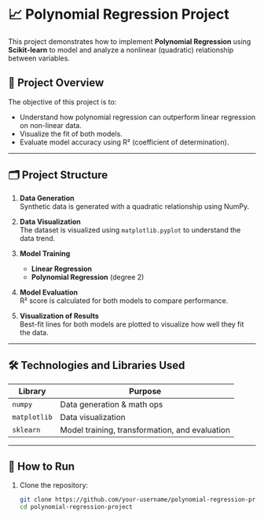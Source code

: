 # 📈 Polynomial Regression Project

This project demonstrates how to implement **Polynomial Regression** using **Scikit-learn** to model and analyze a nonlinear (quadratic) relationship between variables.

## 🔧 Project Overview

The objective of this project is to:
- Understand how polynomial regression can outperform linear regression on non-linear data.
- Visualize the fit of both models.
- Evaluate model accuracy using R² (coefficient of determination).

---

## 🗂️ Project Structure

1. **Data Generation**  
   Synthetic data is generated with a quadratic relationship using NumPy.

2. **Data Visualization**  
   The dataset is visualized using `matplotlib.pyplot` to understand the data trend.

3. **Model Training**  
   - **Linear Regression**
   - **Polynomial Regression** (degree 2)

4. **Model Evaluation**  
   R² score is calculated for both models to compare performance.

5. **Visualization of Results**  
   Best-fit lines for both models are plotted to visualize how well they fit the data.

---

## 🛠️ Technologies and Libraries Used

| Library       | Purpose                        |
|---------------|--------------------------------|
| `numpy`       | Data generation & math ops     |
| `matplotlib`  | Data visualization             |
| `sklearn`     | Model training, transformation, and evaluation |

---

## 📌 How to Run

1. Clone the repository:
   ```bash
   git clone https://github.com/your-username/polynomial-regression-project.git
   cd polynomial-regression-project

